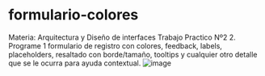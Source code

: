 # formulario-colores
Materia: Arquitectura y Diseño de interfaces
Trabajo Practico Nº2
2.	Programe 1 formulario de registro con colores, feedback, labels, placeholders, resaltado con borde/tamaño, tooltips y cualquier otro detalle que se le ocurra para ayuda contextual.
![image](https://github.com/SILVIAGONZALEZ1/formulario-colores/assets/105380047/edd5b2eb-46e2-4faf-8bfe-7e11d0ee171e)
